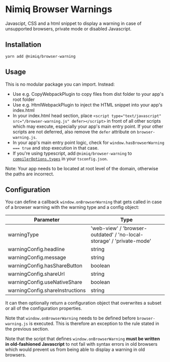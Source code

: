 # Nimiq Browser Warnings

Javascipt, CSS and a html snippet to display a warning in case of unsupported browsers, private mode or disabled Javascript.

## Installation

```
yarn add @nimiq/browser-warning
```

## Usage

This is no modular package you can import. Instead:
* Use e.g. CopyWebpackPlugin to copy files from dist folder to your app's root folder
* Use e.g. HtmlWebpackPlugin to inject the HTML snippet into your app's index.html
* In your index.html head section, place `<script type="text/javascript" src="/browser-warning.js" defer></script>` in
  front of all other scripts which may execute, especially your app's main entry point. If your other scripts are not
  deferred, also remove the `defer` attribute on `browser-warning.js`.
* In your app's main entry point logic, check for `window.hasBrowserWarning === true` and stop execution in that case.
* If you're using typescript, add `@nimiq/browser-warning` to
  [`compilerOptions.types`](https://www.typescriptlang.org/docs/handbook/tsconfig-json.html#types-typeroots-and-types)
  in your `tsconfig.json`.

Note: Your app needs to be located at root level of the domain, otherwise the paths are incorrect.

## Configuration

You can define a callback `window.onBrowserWarning` that gets called in case of a browser warning with the warning type
and a config object:

|Parameter|Type|
|---------|----|
|warningType|'web-view' / 'browser-outdated' / 'no-local-storage' / 'private-mode'|
|warningConfig.headline|string|
|warningConfig.message|string|
|warningConfig.hasShareButton|boolean|
|warningConfig.shareUrl|string|
|warningConfig.useNativeShare|boolean|
|warningConfig.shareInstructions|string|

It can then optionally return a configuration object that overwrites a subset or all of the configuration properties.

Note that `window.onBrowserWarning` needs to be defined before `browser-warning.js` is executed. This is therefore an
exception to the rule stated in the previous section.

Note that the script that defines `window.onBrowserWarning` **must be written in old-fashioned Javascript** to not fail
with syntax errors in old browsers which would prevent us from being able to display a warning in old browsers.

